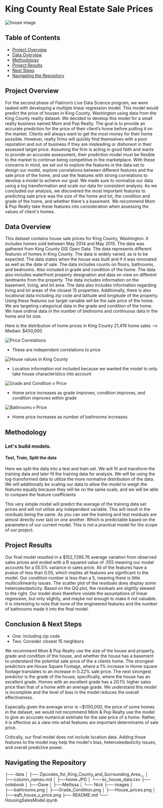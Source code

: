 # King County Real Estate Sale Prices
![house image](https://ncinj.com/wp-content/uploads/Multi-Family.jpg)

## Table of Contents
* [Project Overview](#project-overview)
* [Data Overview](#data-overview)
* [Methodology](#methodology)
* [Project Results](#project-results)
* [Next Steps](#next-steps)
* [Navigating the Repository](#navigating-the-repository)

## Project Overview
For the second phase of Flatiron’s Live Data Science program, we were tasked with developing a multiple linear regression model. This model would predict the price of houses in King County, Washington using data from the King County reality dataset. We decided to develop this model for a small realty business named Mom and Pop Realty. The goal is to provide an accurate prediction for the price of their client’s home before putting it on the market. Clients will always want to get the most money for their home possible. However, realty firms will quickly find themselves with a poor reputation and out of business if they are misleading or dishonest in their assessed target price. Assuming the firm is acting in good faith and wants to provide an accurate assessment, their prediction model must be flexible to the market to continue being competitive in the marketplace. With these concerns in mind, we set out to explore the features in the data set to design our model, explore correlations between different features and the sale price of the home, and use the features with strong correlations to develop a model to achieve our goal. We made sure to normalize our data using a log transformation and scale our data for consistent analysis. As we concluded our analysis, we discovered the most important features to predicting sale price was the size of the home and lot, the condition and grade of the home, and whether there's a basement. We recommend Mom & Pop Realty take these features into consideration when assessing the values of client's homes.

## Data Overview
This dataset contains house sale prices for King County, Washington. It includes homes sold between May 2014 and May 2015. The data was gathered from King County GIS Open Data. The data represents different features of homes in King County. The data is widely varied, as is to be expected. The data states when the house was built and if it was renovated as well as the date of sale. The data includes counts on floors, bathrooms, and bedrooms. Also included in grade and condition of the home. The data also includes waterfront property designation and data on view on different landmarks from the property. The data includes information on the basement, living, and lot area. The data also includes information regarding living and lot areas of the closest 15 properties. Additionally, there is also locational data including zip code and latitude and longitude of the property. Using these features our target variable will be the sale price of the home. We are targeting categorical data in the grade and condition of the home. We have ordinal data in the number of bedrooms and continuous data in the home and lot size.

Here is the distribution of home prices in King County
21,419 home sales --> Median: $450,000

![Price Correlations](https://user-images.githubusercontent.com/74070082/136581794-651ff990-3744-47be-91ad-f493929fd2ad.png)
- These are independent correlations to price

![House values in King County](https://github.com/Nindorph/KingCountyHousingSaleModel/raw/main/images/House_prices.png)
- Location information not included because we wanted the model to only take house characteristics into account

![Grade and Condition v Price](https://github.com/Nindorph/KingCountyHousingSaleModel/raw/main/images/Grade_Condition.png)
- Home price increases as grade improves, condition improves, and condition improves within grade

![Bathrooms v Price](https://github.com/Nindorph/KingCountyHousingSaleModel/raw/main/images/bathrooms.png)
- Home price increases as number of bathrooms increases



## Methodology
### Let's build models.
#### Test, Train, Split the data


Here we split the data into a test and train set. We will fit and transform the training data and later fit the training data for analysis. We will be using the log-transformed data to utilize the more normative distribution of the data. We will additionally be scaling our data to allow the model to weigh the features equally because they will be on the same scale, and we will be able to compare the feature coefficients

This very simple model will predict the average of the training data set prices and will not utilize any independent variable. This will result in the residuals being the same. As you can see the training and test residuals are almost directly over laid on one another. Which is predictable based on the parameters of our current model. This is not a practical model for the scope of our project.

## Project Results

Our final model resulted in a $152,7285.76 average variation from observed sales prices and ended with a R squared value of .555 meaning our model accounts for a 55.5\% variance in sales price. All of the features have a pvalue of less than 0.05, which implies all features are significant to the model. Our condition number is less than a 5, meaning there is little multicollinearity issues. The scatter plot of the residuals does display some heteroskedasticity. Based on the QQ plot, the residuals are slightly skewed to the right. Our model does therefore violate the assumptions of linear regression, but only slightly, and maybe not enough to make it not valuable. It is interesting to note that none of the engineered features and the number of bathrooms made it into the final model.

## Conclusion & Next Steps
- One: 
Including zip code 
- Two:
Consider closest 15 neighbors

We recommend Mom & Pop Realty use the size of the house and property, grade and condition of the house, and whether the house has a basement to understand the potential sale price of the a clients home. The strongest predictors are House Square Footage, where a 1% increase in Home square footage translates to an increase in 0.22% sale price. The next strongest predictor is the grade of the house, specifically, where the house has an excellent grade. Homes with an excellent grade has a 20.1% higher sales price than that of a home with an average grade. We understand this model is incomplete and the level of bias in the model reduces the overall effectiveness.

Especially given the average error is ~$\150,000, the price of some homes in the dataset, we would not recommend Mom & Pop Realty use the model to give an accurate numerical estimate for the sale price of a home. Rather, it is effective as a view into what features are important determinants of sale price.

Critically, our final model does not include location data. Adding those features to the model may help the model's bias, heteroskedasticity issues, and overall predictive power.

## Navigating the Repository

├── data
│           ├── Zipcodes_for_King_County_and_Surrounding_Area__
│           ├──column_names.md
│           ├──home.JPG
│           └── kc_house_data.csv
├── notebook
│          ├──Dave
│          ├──Mellissa
│          └── Nick
├── images
│          ├──bathrooms.png
│          ├──Grade_Condition.png
│          ├──House_prices.png
│          ├──sqft_house_v_price.png
├── README.md
└── HousingSalesModel.ipynb
